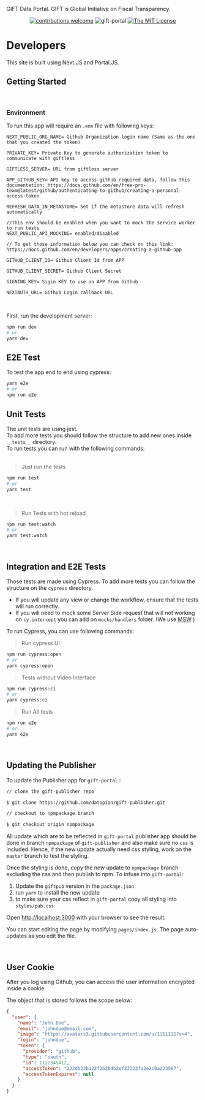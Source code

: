 GIFT Data Portal. GIFT is Global Initiative on Fiscal Transparency.

<div align="center">
  
[![contributions welcome](https://img.shields.io/badge/contributions-welcome-brightgreen.svg?style=flat)](https://github.com/datopian/gift-portal/issues)
![gift-portal](https://github.com/datopian/gift-portal/workflows/gift-portal/badge.svg)
[![The MIT License](https://img.shields.io/badge/license-MIT-blue.svg?style=flat-square)](http://opensource.org/licenses/MIT)

</div>

# Developers

This site is built using Next.JS and Portal.JS.

## Getting Started

<br/>

### Environment

To run this app will require an `.env` file with following keys:

```
NEXT_PUBLIC_ORG_NAME= Github Organization login name (Same as the one that you created the token)

PRIVATE_KEY= Private Key to generate authorization token to communicate with giftless

GIFTLESS_SERVER= URL from giftless server

APP_GITHUB_KEY= API key to access github required data, follow this documentation: https://docs.github.com/en/free-pro-team@latest/github/authenticating-to-github/creating-a-personal-access-token

REFRESH_DATA_IN_METASTORE= Set if the metastore data will refresh automatically

//This env should be enabled when you want to mock the service worker to run tests
NEXT_PUBLIC_API_MOCKING= enabled/disabled

// To get those information below you can check on this link: https://docs.github.com/en/developers/apps/creating-a-github-app

GITHUB_CLIENT_ID= Github Client Id from APP

GITHUB_CLIENT_SECRET= Github Client Secret

SIGNING_KEY= Sigin KEY to use on APP from Github 

NEXTAUTH_URL= Github Login callback URL
``` 
<br />

First, run the development server:

```bash
npm run dev
# or
yarn dev
```

## E2E Test

To test the app end to end using cypress:

```bash
yarn e2e
# or
npm run e2e
```

## Unit Tests

The unit tests are using jest.  
To add more tests you should follow the structure to add new ones inside `__tests__` directory.  
To run tests you can run with the following commands:  
<br />

> Just run the tests

```bash
npm run test
# or
yarn test
```

<br />

> Run Tests with hot reload

```bash
npm run test:watch
# or
yarn test:watch
```

<br />

## Integration and E2E Tests

Those tests are made using Cypress. 
To add more tests you can follow the structure on the `cypress` directory.

- If you will update any view or change the workflow, ensure that the tests will run correctly.
- If you will need to mock some Server Side request that will not working on `cy.intercept` you can add on `mocks/handlers` folder. (We use [MSW](https://mswjs.io/) )

To run Cypress, you can use following commands:

> Run cypress UI

```bash
npm run cypress:open
# or
yarn cypress:open
```

> Tests without Video Interface

```bash
npm run cypress:ci
# or
yarn cypress:ci
```

> Run All tests

```bash
npm run e2e
# or
yarn e2e
```
 
<br />  

## Updating the Publisher

To update the Publisher app for `gift-portal` :

```bash
// clone the gift-publisher repo

$ git clone https://github.com/datopian/gift-publisher.git

// checkout to npmpackage branch

$ git checkout origin npmpackage

```

All update which are to be reflected in `gift-portal` publisher app should be done in branch `npmpackage` of `gift-publisher` and also make sure no `css`
is included. Hence, if the new update actually need css styling, work on the `master` branch to test the styling.

Once the styling is done, copy the new update to `npmpackage` branch excluding the css and then publish to npm. To infuse into `gift-portal`:

1. Update the `giftpub` version in the `package.json`
2. run `yarn` to install the new update
3. to make sure your css reflect in `gift-portal` copy all styling into `styles/pub.css`

Open [http://localhost:3000](http://localhost:3000) with your browser to see the result.

You can start editing the page by modifying `pages/index.js`. The page auto-updates as you edit the file.

<br />

## User Cookie

After you log using Github, you can access the user information encrypted inside a cookie

The object that is stored follows the scope below: 

```json
{
  "user": {
    "name": "John Doe",
    "email": "johndoe@email.com",
    "image": "https://avatars3.githubusercontent.com/u/1111111?v=4",
    "login": "johndoe",
    "token": {
      "provider": "github",
      "type": "oauth",
      "id": 1122345412,
      "accessToken": "222db22ba22f2b2bdb2ef22222fa2e2c0a223567",
      "accessTokenExpires": null
    }
  }
}
```